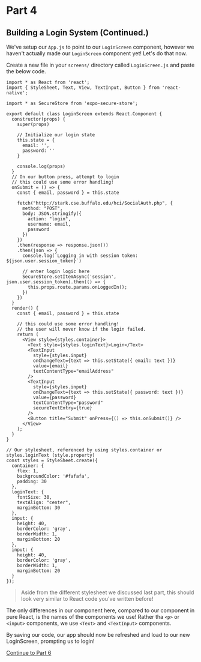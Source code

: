 # Part 4
## Building a Login System (Continued.)

We've setup our `App.js` to point to our `LoginScreen` component, however we haven't actually made our `LoginScreen` component yet! Let's do that now. 

Create a new file in your `screens/` directory called `LoginScreen.js` and paste the below code.

```
import * as React from 'react';
import { StyleSheet, Text, View, TextInput, Button } from 'react-native';

import * as SecureStore from 'expo-secure-store';

export default class LoginScreen extends React.Component {
  constructor(props) {
    super(props)

    // Initialize our login state
    this.state = {
      email: '',
      password: ''
    }

    console.log(props)
  }
  // On our button press, attempt to login
  // this could use some error handling!
  onSubmit = () => {
    const { email, password } = this.state

    fetch("http://stark.cse.buffalo.edu/hci/SocialAuth.php", {
      method: "POST",
      body: JSON.stringify({
        action: "login",
        username: email,
        password
      })
    })
    .then(response => response.json())
    .then(json => {
      console.log(`Logging in with session token: ${json.user.session_token}`)

      // enter login logic here
      SecureStore.setItemAsync('session', json.user.session_token).then(() => {
        this.props.route.params.onLoggedIn();
      })
    })
  }
  render() {
    const { email, password } = this.state

    // this could use some error handling!
    // the user will never know if the login failed.
    return (
      <View style={styles.container}>
        <Text style={styles.loginText}>Login</Text>
        <TextInput
          style={styles.input}
          onChangeText={text => this.setState({ email: text })}
          value={email}
          textContentType="emailAddress"
        />
        <TextInput
          style={styles.input}
          onChangeText={text => this.setState({ password: text })}
          value={password}
          textContentType="password"
          secureTextEntry={true}
        />
        <Button title="Submit" onPress={() => this.onSubmit()} />
      </View>
    );
  }
}

// Our stylesheet, referenced by using styles.container or styles.loginText (style.property)
const styles = StyleSheet.create({
  container: {
    flex: 1,
    backgroundColor: '#fafafa',
    padding: 30
  },
  loginText: {
    fontSize: 30,
    textAlign: "center",
    marginBottom: 30
  },
  input: {
    height: 40,
    borderColor: 'gray',
    borderWidth: 1,
    marginBottom: 20
  },
  input: {
    height: 40,
    borderColor: 'gray',
    borderWidth: 1,
    marginBottom: 20
  }
});
```
> Aside from the different stylesheet we discussed last part, this should look very similar to React code you've written before!

The only differences in our component here, compared to our component in pure React, is the names of the components we use! Rather tha `<p>` or `<input>` components, we use `<Text>` and `<TextInput>` components.

By saving our code, our app should now be refreshed and load to our new LoginScreen, prompting us to login!

[Continue to Part 6](part6.html)